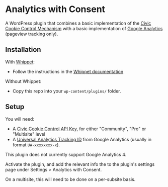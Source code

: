 # Analytics with Consent

A WordPress plugin that combines a basic implementation of the [Civic Cookie Control Mechanism](https://www.civicuk.com/cookie-control) with a basic implementation of [Google Analytics](https://analytics.google.com/) (pageview tracking only).

## Installation

With [Whippet](https://github.com/dxw/whippet):

* Follow the instructions in the [Whippet documentation](https://github.com/dxw/whippet/blob/main/docs/themesandplugins.md)

Without Whippet:

* Copy this repo into your `wp-content/plugins/` folder.

## Setup

You will need:

* A [Civic Cookie Control API Key](https://www.civicuk.com/cookie-control/download), for either "Community", "Pro" or "Multisite" level
* A [Universal Analytics Tracking ID](https://support.google.com/analytics/answer/10269537?hl=en&ref_topic=9303319#zippy=%2Cadd-the-global-site-tag-directly-to-your-web-pages) from Google Analytics (usually in format `UA-xxxxxxxx-x`).

This plugin does not currently support Google Analytics 4.

Activate the plugin, and add the relevant info the to the plugin's settings page under Settings > Analytics with Consent.

On a multisite, this will need to be done on a per-subsite basis.
